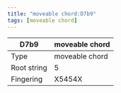 ```yaml
---
title: "moveable chord:D7b9"
tags: [moveable chord]
---
```


|D7b9|moveable chord|
|---|---|
|Type|moveable chord|
|Root string|5|
|Fingering|X5454X|

